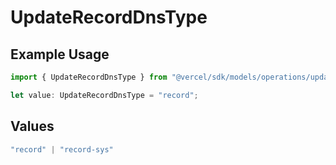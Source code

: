 # UpdateRecordDnsType

## Example Usage

```typescript
import { UpdateRecordDnsType } from "@vercel/sdk/models/operations/updaterecord.js";

let value: UpdateRecordDnsType = "record";
```

## Values

```typescript
"record" | "record-sys"
```